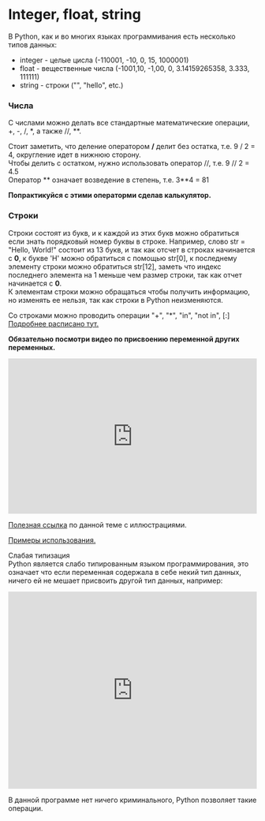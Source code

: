 # Integer, float, string
В Python, как и во многих языках программивания есть несколько типов данных: 
- integer - целые цисла (-110001, -10, 0, 15, 1000001)
- float - вещественные числа (-1001,10, -1,00, 0, 3.14159265358, 3.333, 111111)
- string - строки ("", "hello", etc.)

### Числа
С числами можно делать все стандартные математические операции, +, -, /, \*, а также //, **.

Стоит заметить, что деление оператором **/** делит без остатка, т.е. 9 / 2 = 4, округление идет в нижнюю сторону.   
Чтобы делить с остатком, нужно использовать оператор //, т.е. 9 // 2 = 4.5   
Оператор ** означает возведение в степень, т.е. 3**4 = 81  

**Попрактикуйся с этими операторми сделав калькулятор.**     


### Строки 
Строки состоят из букв, и к каждой из этих букв можно обратиться если знать порядковый номер буквы в строке. Например, слово str = "Hello, World!" состоит из 13 букв, 
и так как отсчет в строках начинается с **0**, к букве 'H' можно обратиться с помощью str[0], к последнему элементу строки можно обратиться str[12], заметь что индекс последнего
элемента на 1 меньше чем размер строки, так как отчет начинается с **0**.   
К элементам строки можно обращаться чтобы получить информацию, но изменять ее нельзя, так как строки в Python неизменяются.

Со строками можно проводить операции "+", "*", "in", "not in", [:]  
<a href="https://www.tutorialsteacher.com/python/python-string" target="_blank">Подробнее расписано тут.</a>   


**Обязательно посмотри видео по присвоению переменной других переменных.**   
<iframe width="100%" height="315" src="https://www.youtube.com/embed/_OZIAHg5i7M" frameborder="0" allow="accelerometer; autoplay; encrypted-media; gyroscope; picture-in-picture" allowfullscreen></iframe>


<a href="https://www.tutorialsteacher.com/python/python-data-types" target="_blank">Полезная ссылка</a> по данной теме с иллюстрациями.


<a href="https://www.tutorialsteacher.com/python/python-string" target="_blank">Примеры использования.</a>  


Слабая типизация  
Python является слабо типированным языком программирования, это означает что если переменная содержала в себе некий тип данных, ничего ей не мешает присвоить другой тип данных, например:  


<iframe height="400px" width="100%" src="https://repl.it/@SakenMukanov/TenseCarefreeCubase?lite=true" scrolling="no" frameborder="no" allowtransparency="true" allowfullscreen="true" sandbox="allow-forms allow-pointer-lock allow-popups allow-same-origin allow-scripts allow-modals"></iframe>


В данной программе нет ничего криминального, Python позволяет такие операции. 

